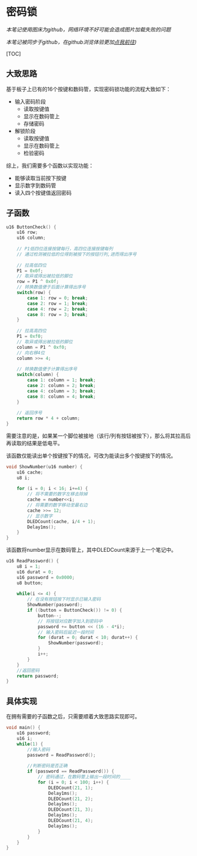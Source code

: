 # 密码锁

*本笔记使用图床为github，网络环境不好可能会造成图片加载失败的问题*

*本笔记被同步于github，在github浏览体验更加[点我前往](https://github.com/naiveazzy/freshmanQG/blob/main/Studying/Day4/markdown/第四次%20笔记.md))*

[TOC]

## 大致思路

基于板子上已有的16个按键和数码管，实现密码锁功能的流程大致如下：

+ 输入密码阶段
  + 读取按键值
  + 显示在数码管上
  + 存储密码
+ 解锁阶段
  + 读取按键值
  + 显示在数码管上
  + 检验密码



综上，我们需要多个函数以实现功能：

+ 能够读取当前按下按键
+ 显示数字到数码管
+ 读入四个按键值返回密码 



## 子函数

```C
u16 ButtonCheck() {
	u16 row;
	u16 column;
	
    // P1低四位连接按键每行，高四位连接按键每列
    // 通过检测被拉低的位得到被按下的按钮行列,进而得出序号
	
    // 拉高低四位
    P1 = 0x0f;
    // 取异或得出被拉低的脚位
	row = P1 ^ 0x0f;
	// 转换数值便于后面计算得出序号
	switch(row) {
		case 1: row = 0; break;
		case 2: row = 1; break;
		case 4: row = 2; break;
		case 8: row = 3; break;
	}
	
    // 拉高高四位
	P1 = 0xf0;
    // 取异或得出被拉低的脚位
	column = P1 ^ 0xf0;
    // 向右移4位
	column >>= 4;
	
    // 转换数值便于计算得出序号
	switch(column) {
		case 1: column = 1; break;
		case 2: column = 2; break;
		case 4: column = 3; break;
		case 8: column = 4; break;
	}
	
    // 返回序号
	return row * 4 + column;
}
```

需要注意的是，如果某一个脚位被接地（该行/列有按钮被按下），那么将其拉高后再读取的结果是低电平。

该函数仅能读出单个按键按下的情况，可改为能读出多个按键按下的情况。



```C
void ShowNumber(u16 number) {
	u16 cache;
	u8 i;
	
	for (i = 0; i < 16; i+=4) {
        // 将不需要的数字左移去除掉
		cache = number<<i;
        // 将需要的数字移动至最右边
		cache >>= 12;
        // 显示数字
		DLEDCount(cache, i/4 + 1);
		Delay1ms();
	}
}
```

该函数将number显示在数码管上，其中DLEDCount来源于上一个笔记中。



```C
u16 ReadPassword() {
	u8 i = 1;
	u16 durat = 0;
	u16 password = 0x0000;
	u8 button;
	
	while(i <= 4) {
        // 在没有按钮按下时显示已输入密码
		ShowNumber(password);
		if ((button = ButtonCheck()) != 0) {
			button--;
            // 将按钮对应数字加入到密码中
			password += button << (16 - 4*i);
            // 输入密码后延迟一段时间
			for (durat = 0; durat < 10; durat++) {
				ShowNumber(password);
			}
			i++;
		}
	}
    //返回密码
	return password;
}
```



## 具体实现

在拥有需要的子函数之后，只需要顺着大致思路实现即可。

```C
void main() {
	u16 password;
	u16 i;
	while(1) {
        //输入密码
		password = ReadPassword();
		
        //判断密码是否正确
		if (password == ReadPassword()) {
            // 密码通过，在数码管上输出一段时间的____
			for (i = 0; i < 100; i++) {
				DLEDCount(21, 1);
				Delay1ms();
				DLEDCount(21, 2);
				Delay1ms();
				DLEDCount(21, 3);
				Delay1ms();
				DLEDCount(21, 4);
				Delay1ms();
			}
		}	
	}
}
```

